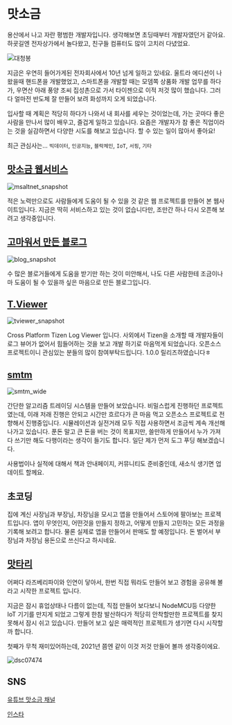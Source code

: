# 맛소금

용산에서 나고 자란 평범한 개발자입니다. 생각해보면 초딩때부터 개발자였던거 같아요. 하굣길엔 전자상가에서 놀다왔고, 친구들 컴퓨터도 많이 고치러 다녔었요.

![대청봉](https://user-images.githubusercontent.com/9311990/128290276-19251bce-0256-445e-a1c2-bcccdbb74cf5.jpg)

지금은 우연히 들어가게된 전자회사에서 10년 넘게 일하고 있네요. 울트라 에디션이 나왔을때 핸드폰을 개발했었고, 스마트폰을 개발할 때는 모뎀쪽 상품화 개발 업무를 하다가, 우면산 아래 풍양 조씨 집성촌으로 가서 타이젠으로 이적 저것 많이 했습니다. 그러다 얼마전 반도체 잘 만들어 보려 화성까지 오게 되었습니다.

입사할 때 계획은 적당히 하다가 나와서 내 회사를 세우는 것이었는데, 가는 곳마다 좋은 사람을 만나서 많이 배우고, 즐겁게 일하고 있습니다.
요즘은 개발자가 참 좋은 직업이라는 것을 실감하면서 다양한 시도를 해보고 있습니다. 할 수 있는 일이 많아서 좋아요!

최근 관심사는...
`빅데이터`, `인공지능`, `블락체인`, `IoT`, `서핑`, `기타`

## [맛소금 웹서비스](http://msalt.net/)
![msaltnet_snapshot](https://user-images.githubusercontent.com/9311990/139519429-0d603497-247d-4fc5-b814-7462c20275a0.PNG)

적은 노력만으로도 사람들에게 도움이 될 수 있을 것 같은 웹 프로젝트를 만들어 본 웹사이트입니다. 지금은 딱히 서비스하고 있는 것이 없습니다만, 조만간 하나 다시 오픈해 보려고 생각중입니다.

## [고마워서 만든 블로그](http://blog.msalt.net/)
![blog_snapshot](https://user-images.githubusercontent.com/9311990/139519438-7ec8be73-bebb-4ec7-9dd9-c7bea9e440f9.PNG)

수 많은 블로거들에게 도움을 받기만 하는 것이 미안해서, 나도 다른 사람한테 조금이나마 도움이 될 수 있을까 싶은 마음으로 만든 블로그입니다.

## [T.Viewer](https://github.com/msaltnet/T.Viewer)
![tviewer_snapshot](https://user-images.githubusercontent.com/9311990/139519432-d29716e7-de23-44e0-9a5b-d3be4fcff07b.PNG)

Cross Platform Tizen Log Viewer 입니다. 사외에서 Tizen을 소개할 때 개발자들이 로그 뷰어가 없어서 힘들어하는 것을 보고 개발 하기로 마음먹게 되었습니다. 오픈소스 프로젝트이니 관심있는 분들의 많이 참여부탁드립니다. 1.0.0 릴리즈하였습니다ㅎ

## [smtm](https://github.com/msaltnet/smtm)
![smtm_wide](https://user-images.githubusercontent.com/9311990/139519401-a87bd8a7-b2ca-4ca7-b242-0bdd9c8ce3f1.jpg)

간단한 알고리즘 트레이딩 시스템을 만들어 보았습니다. 비밀스럽게 진행하던 프로젝트였는데, 이래 저래 진행은 안되고 시간만 흐르다가 큰 마음 먹고 오픈소스 프로젝트로 전향해서 진행중입니다. 시뮬레이션과 실전거래 모두 직접 사용하면서 조금씩 계속 개선해 나가고 있습니다. 푼돈 말고 큰 돈을 버는 것이 목표지만, 쓸만하게 만들어서 누가 가져다 쓰기만 해도 다행이라는 생각이 들기도 합니다. 일단 제가 먼저 도그 푸딩 해보겠습니다.

사용법이나 실적에 대해서 책과 안내페이지, 커뮤니티도 준비중인데, 새소식 생기면 업데이트 할께요.

## 초코딩
집에 계신 사장님과 부장님, 차장님을 모시고 앱을 만들어서 스토어에 팔아보는 프로젝트입니다. 앱이 무엇인지, 어떤것을 만들지 정하고, 어떻게 만들지 고민하는 모든 과정을 기록해 보려고 합니다. 물론 실제로 앱을 만들어서 판매도 할 예정입니다. 돈 벌어서 부장님과 차장님 용돈으로 쓰신다고 하시네요.

## [맛타리](https://mtr.msalt.net/)
어쩌다 라즈베리파이와 인연이 닿아서, 한번 직접 뭐라도 만들어 보고 경험을 공유해 볼라고 시작한 프로젝트 입니다.

지금은 잠시 휴업상태나 다름이 없는데, 직접 만들어 보다보니 NodeMCU등 다양한 IoT 기기를 만지게 되었고 그렇게 한참 발산하다가 적당히 안착할만한 프로젝트를 찾지 못해서 잠시 쉬고 있습니다. 만들어 보고 싶은 매력적인 프로젝트가 생기면 다시 시작할까 합니다.

첫째가 무척 재미있어하는데, 2021년 쯤엔 같이 이것 저것 만들어 볼까 생각중이에요.

![dsc07474](https://user-images.githubusercontent.com/9311990/40693503-35bfacbe-63a7-11e8-9a28-ce211d2492bb.png)

## SNS
[유튜브 맛소금 채널](https://www.youtube.com/channel/UCnoMuXYoOwPsuJro6SRh9qw)

[인스타](https://www.instagram.com/msaltnet/)
